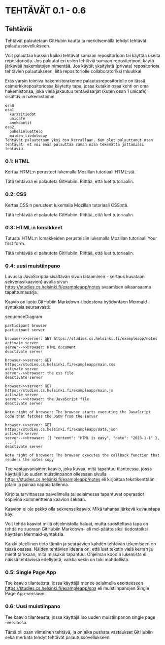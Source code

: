 # TEHTÄVÄT 0.1 - 0.6

## Tehtäviä  
Tehtävät palautetaan GitHubin kautta ja merkitsemällä tehdyt tehtävät palautussovellukseen.

Voit palauttaa kurssin kaikki tehtävät samaan repositorioon tai käyttää useita repositorioita. Jos palautat eri osien tehtäviä samaan repositorioon, käytä järkevää hakemistojen nimentää. Jos käytät yksityistä (private) repositoriota tehtävien palautukseen, liitä repositoriolle collaboratoriksi mluukkai

Eräs varsin toimiva hakemistorakenne palautusrepositoriolle on tässä esimerkkirepositoriossa käytetty tapa, jossa kutakin osaa kohti on oma hakemistonsa, joka vielä jakautuu tehtäväsarjat (kuten osan 1 unicafe) sisältäviin hakemistoihin:

    osa0
    osa1
      kurssitiedot
      unicafe
      anekdootit
    osa2
      puhelinluettelo
      maiden_tiedotcopy
    Tehtävät palautetaan yksi osa kerrallaan. Kun olet palauttanut osan tehtävät, et voi enää palauttaa saman osan tekemättä jättämiäsi tehtäviä.

### 0.1: HTML
Kertaa HTML:n perusteet lukemalla Mozillan tutoriaali HTML:stä.

Tätä tehtävää ei palauteta GitHubiin. Riittää, että luet tutoriaalin.

### 0.2: CSS
Kertaa CSS:n perusteet lukemalla Mozillan tutoriaali CSS:stä.

Tätä tehtävää ei palauteta GitHubiin. Riittää, että luet tutoriaalin.


### 0.3: HTML:n lomakkeet
Tutustu HTML:n lomakkeiden perusteisiin lukemalla Mozillan tutoriaali Your first form.

Tätä tehtävää ei palauteta GitHubiin. Riittää, että luet tutoriaalin.


### 0.4: uusi muistiinpano
Luvussa JavaScriptia sisältävän sivun lataaminen - kertaus kuvataan sekvenssikaavion) avulla sivun https://studies.cs.helsinki.fi/exampleapp/notes avaamisen aikaansaama tapahtumasarja.

Kaavio on luotu GitHubiin Markdown-tiedostona hyödyntäen Mermaid-syntaksia seuraavasti:

sequenceDiagram

    participant browser
    participant server
    
    browser->>server: GET https://studies.cs.helsinki.fi/exampleapp/notes
    activate server
    server-->>browser: HTML document
    deactivate server
    
    browser->>server: GET https://studies.cs.helsinki.fi/exampleapp/main.css
    activate server
    server-->>browser: the css file
    deactivate server
    
    browser->>server: GET https://studies.cs.helsinki.fi/exampleapp/main.js
    activate server
    server-->>browser: the JavaScript file
    deactivate server
    
    Note right of browser: The browser starts executing the JavaScript code that fetches the JSON from the server
    
    browser->>server: GET https://studies.cs.helsinki.fi/exampleapp/data.json
    activate server
    server-->>browser: [{ "content": "HTML is easy", "date": "2023-1-1" }, ... ]
    deactivate server    

    Note right of browser: The browser executes the callback function that renders the notes copy
    
Tee vastaavanlainen kaavio, joka kuvaa, mitä tapahtuu tilanteessa, jossa käyttäjä luo uuden muistiinpanon ollessaan sivulla https://studies.cs.helsinki.fi/exampleapp/notes eli kirjoittaa tekstikenttään jotain ja painaa nappia tallenna.

Kirjoita tarvittaessa palvelimella tai selaimessa tapahtuvat operaatiot sopivina kommentteina kaavion sekaan.

Kaavion ei ole pakko olla sekvenssikaavio. Mikä tahansa järkevä kuvaustapa käy.

Voit tehdä kaaviot millä ohjelmistolla haluat, mutta suositeltava tapa on tehdä ne suoraan GitHubiin Markdown- eli md-päätteisiksi tiedostoiksi käyttäen Mermaid-syntaksia.

Kaikki oleellinen tieto tämän ja seuraavien kahden tehtävän tekemiseen on tässä osassa. Näiden tehtävien ideana on, että luet tekstin vielä kerran ja mietit tarkkaan, mitä missäkin tapahtuu. Ohjelman koodin lukemista ei näissä tehtävissä edellytetä, vaikka sekin on toki mahdollista.


### 0.5: Single Page App
Tee kaavio tilanteesta, jossa käyttäjä menee selaimella osoitteeseen https://studies.cs.helsinki.fi/exampleapp/spa eli muistiinpanojen Single Page App-versioon


### 0.6: Uusi muistiinpano
Tee kaavio tilanteesta, jossa käyttäjä luo uuden muistiinpanon single page ‑versiossa.

Tämä oli osan viimeinen tehtävä, ja on aika pushata vastaukset GitHubiin sekä merkata tehdyt tehtävät palautussovellukseen.
